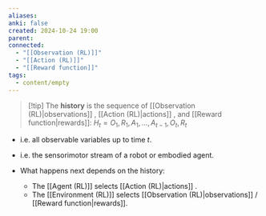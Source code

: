 ```yaml
---
aliases: 
anki: false
created: 2024-10-24 19:00
parent: 
connected:
  - "[[Observation (RL)]]"
  - "[[Action (RL)]]"
  - "[[Reward function]]"
tags:
  - content/empty
---
```


> [!tip] The **history** is 
the sequence of [[Observation (RL)|observations]] , [[Action (RL)|actions]] , and [[Reward function|rewards]]:
  $H_t = O_1, R_1, A_1, \dots, A_{t-1}, O_t, R_t$

- i.e. all observable variables up to time $t$.
- i.e. the sensorimotor stream of a robot or embodied agent.

- What happens next depends on the history:
  - The [[Agent (RL)]] selects [[Action (RL)|actions]] .
  - The [[Environment (RL)]] selects [[Observation (RL)|observations]] / [[Reward function|rewards]].

